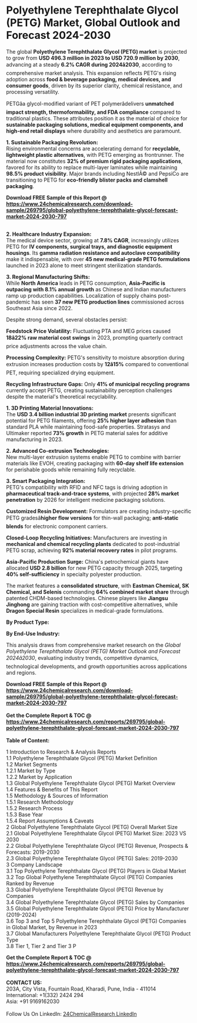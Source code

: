 <h1>Polyethylene Terephthalate Glycol (PETG) Market, Global Outlook and Forecast 2024-2030</h1><p>The global <strong>Polyethylene Terephthalate Glycol (PETG) market</strong> is projected to grow from <strong>USD 496.3 million in 2023 to USD 720.9 million by 2030</strong>, advancing at a steady <strong>6.2% CAGR during 2024â2030</strong>, according to comprehensive market analysis. This expansion reflects PETG's rising adoption across <strong>food &amp; beverage packaging, medical devices, and consumer goods</strong>, driven by its superior clarity, chemical resistance, and processing versatility.</p><p>PETGâa glycol-modified variant of PET polymerâdelivers <strong>unmatched impact strength, thermoformability, and FDA compliance</strong> compared to traditional plastics. These attributes position it as the material of choice for <strong>sustainable packaging solutions, medical equipment components, and high-end retail displays</strong> where durability and aesthetics are paramount.</p><p><strong>1. Sustainable Packaging Revolution:</strong><br>
Rising environmental concerns are accelerating demand for <strong>recyclable, lightweight plastic alternatives</strong>, with PETG emerging as frontrunner. The material now constitutes <strong>32% of premium rigid packaging applications</strong>, favored for its ability to replace multi-layer laminates while maintaining <strong>98.5% product visibility</strong>. Major brands including NestlÃ© and PepsiCo are transitioning to PETG for <strong>eco-friendly blister packs and clamshell packaging</strong>.</p><div><b>Download FREE Sample of this Report @ 
            <a href="https://www.24chemicalresearch.com/download-sample/269795/global-polyethylene-terephthalate-glycol-forecast-market-2024-2030-797">
            https://www.24chemicalresearch.com/download-sample/269795/global-polyethylene-terephthalate-glycol-forecast-market-2024-2030-797</a></b></div><br><p><strong>2. Healthcare Industry Expansion:</strong><br>
The medical device sector, growing at <strong>7.8% CAGR</strong>, increasingly utilizes PETG for <strong>IV components, surgical trays, and diagnostic equipment housings</strong>. Its <strong>gamma radiation resistance and autoclave compatibility</strong> make it indispensable, with over <strong>45 new medical-grade PETG formulations</strong> launched in 2023 alone to meet stringent sterilization standards.</p><p><strong>3. Regional Manufacturing Shifts:</strong><br>
While <strong>North America</strong> leads in PETG consumption, <strong>Asia-Pacific is outpacing with 8.1% annual growth</strong> as Chinese and Indian manufacturers ramp up production capabilities. Localization of supply chains post-pandemic has seen <strong>37 new PETG production lines</strong> commissioned across Southeast Asia since 2022.</p><p>Despite strong demand, several obstacles persist:</p><p><strong>Feedstock Price Volatility:</strong> Fluctuating PTA and MEG prices caused <strong>18â22% raw material cost swings</strong> in 2023, prompting quarterly contract price adjustments across the value chain.</p><p><strong>Processing Complexity:</strong> PETG's sensitivity to moisture absorption during extrusion increases production costs by <strong>12â15%</strong> compared to conventional PET, requiring specialized drying equipment.</p><p><strong>Recycling Infrastructure Gaps:</strong> Only <strong>41% of municipal recycling programs</strong> currently accept PETG, creating sustainability perception challenges despite the material's theoretical recyclability.</p><p><strong>1. 3D Printing Material Innovations:</strong><br>
The <strong>USD 3.4 billion industrial 3D printing market</strong> presents significant potential for PETG filaments, offering <strong>25% higher layer adhesion</strong> than standard PLA while maintaining food-safe properties. Stratasys and Ultimaker reported <strong>73% growth</strong> in PETG material sales for additive manufacturing in 2023.</p><p><strong>2. Advanced Co-extrusion Technologies:</strong><br>
New multi-layer extrusion systems enable PETG to combine with barrier materials like EVOH, creating packaging with <strong>60-day shelf life extension</strong> for perishable goods while remaining fully recyclable. </p><p><strong>3. Smart Packaging Integration:</strong><br>
PETG's compatibility with RFID and NFC tags is driving adoption in <strong>pharmaceutical track-and-trace systems</strong>, with projected <strong>28% market penetration</strong> by 2026 for intelligent medicine packaging solutions.</p><p><strong>Customized Resin Development:</strong> Formulators are creating industry-specific PETG gradesâ<strong>higher flow versions</strong> for thin-wall packaging; <strong>anti-static blends</strong> for electronic component carriers.</p><p><strong>Closed-Loop Recycling Initiatives:</strong> Manufacturers are investing in <strong>mechanical and chemical recycling plants</strong> dedicated to post-industrial PETG scrap, achieving <strong>92% material recovery rates</strong> in pilot programs.</p><p><strong>Asia-Pacific Production Surge:</strong> China's petrochemical giants have allocated <strong>USD 2.8 billion</strong> for new PETG capacity through 2025, targeting <strong>40% self-sufficiency</strong> in specialty polyester production.</p><p>The market features a <strong>consolidated structure</strong>, with <strong>Eastman Chemical, SK Chemical, and Selenis</strong> commanding <strong>64% combined market share</strong> through patented CHDM-based technologies. Chinese players like <strong>Jiangsu Jinghong</strong> are gaining traction with cost-competitive alternatives, while <strong>Dragon Special Resin</strong> specializes in medical-grade formulations.</p><p><strong>By Product Type:</strong></p><p><strong>By End-Use Industry:</strong></p><p>This analysis draws from comprehensive market research on the <em>Global Polyethylene Terephthalate Glycol (PETG) Market Outlook and Forecast 2024â2030</em>, evaluating industry trends, competitive dynamics, technological developments, and growth opportunities across applications and regions.</p><div><b>Download FREE Sample of this Report @ 
            <a href="https://www.24chemicalresearch.com/download-sample/269795/global-polyethylene-terephthalate-glycol-forecast-market-2024-2030-797">
            https://www.24chemicalresearch.com/download-sample/269795/global-polyethylene-terephthalate-glycol-forecast-market-2024-2030-797</a></b></div><br><div><b>Get the Complete Report & TOC @ 
            <a href="https://www.24chemicalresearch.com/reports/269795/global-polyethylene-terephthalate-glycol-forecast-market-2024-2030-797">
            https://www.24chemicalresearch.com/reports/269795/global-polyethylene-terephthalate-glycol-forecast-market-2024-2030-797</a></b></div><br>
            <b>Table of Content:</b><p>1 Introduction to Research & Analysis Reports<br />
    1.1 Polyethylene Terephthalate Glycol (PETG) Market Definition<br />
    1.2 Market Segments<br />
        1.2.1 Market by Type<br />
        1.2.2 Market by Application<br />
    1.3 Global Polyethylene Terephthalate Glycol (PETG) Market Overview<br />
    1.4 Features & Benefits of This Report<br />
    1.5 Methodology & Sources of Information<br />
        1.5.1 Research Methodology<br />
        1.5.2 Research Process<br />
        1.5.3 Base Year<br />
        1.5.4 Report Assumptions & Caveats<br />
2 Global Polyethylene Terephthalate Glycol (PETG) Overall Market Size<br />
    2.1 Global Polyethylene Terephthalate Glycol (PETG) Market Size: 2023 VS 2030<br />
    2.2 Global Polyethylene Terephthalate Glycol (PETG) Revenue, Prospects & Forecasts: 2019-2030<br />
    2.3 Global Polyethylene Terephthalate Glycol (PETG) Sales: 2019-2030<br />
3 Company Landscape<br />
    3.1 Top Polyethylene Terephthalate Glycol (PETG) Players in Global Market<br />
    3.2 Top Global Polyethylene Terephthalate Glycol (PETG) Companies Ranked by Revenue<br />
    3.3 Global Polyethylene Terephthalate Glycol (PETG) Revenue by Companies<br />
    3.4 Global Polyethylene Terephthalate Glycol (PETG) Sales by Companies<br />
    3.5 Global Polyethylene Terephthalate Glycol (PETG) Price by Manufacturer (2019-2024)<br />
    3.6 Top 3 and Top 5 Polyethylene Terephthalate Glycol (PETG) Companies in Global Market, by Revenue in 2023<br />
    3.7 Global Manufacturers Polyethylene Terephthalate Glycol (PETG) Product Type<br />
    3.8 Tier 1, Tier 2 and Tier 3 P</p><div><b>Get the Complete Report & TOC @ 
            <a href="https://www.24chemicalresearch.com/reports/269795/global-polyethylene-terephthalate-glycol-forecast-market-2024-2030-797">
            https://www.24chemicalresearch.com/reports/269795/global-polyethylene-terephthalate-glycol-forecast-market-2024-2030-797</a></b></div><br><b>CONTACT US:</b><br>
            203A, City Vista, Fountain Road, Kharadi, Pune, India - 411014<br>
            International: +1(332) 2424 294<br>
            Asia: +91 9169162030 <br><br>
            Follow Us On LinkedIn: <a href="https://www.linkedin.com/company/24chemicalresearch/">24ChemicalResearch LinkedIn</a>